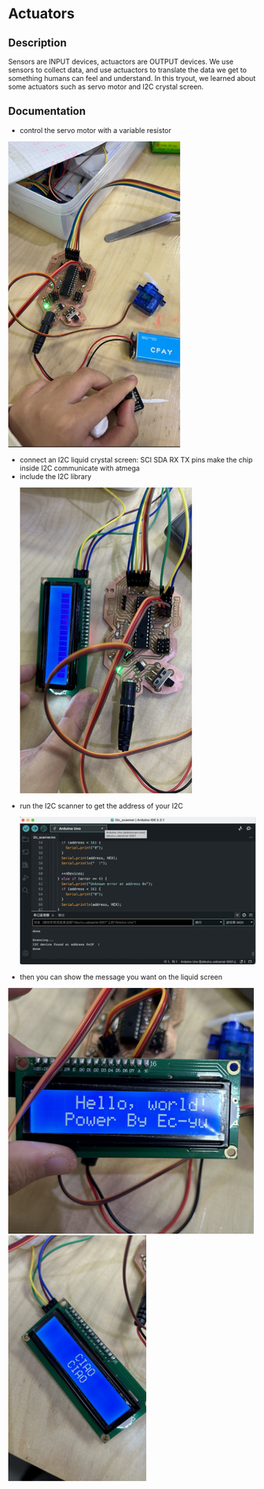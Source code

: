 # Actuators

## Description
Sensors are INPUT devices, actuactors are OUTPUT devices. 
We use sensors to collect data, and use actuactors to translate the data we get to something humans can feel and understand. 
In this tryout, we learned about some actuators such as servo motor and I2C crystal screen. 

## Documentation
- control the servo motor with a variable resistor
<p align="left">
	<img src="./images/IMG_3279.jpeg") alt="size limit image cant be show" width="350">
</p>

- connect an I2C liquid crystal screen: SCI SDA RX TX pins make the chip inside I2C communicate with atmega
- include the I2C library
  <p align="left">
	<img src="./images/IMG_2017.jpeg") alt="size limit image cant be show" width="350">
</p>

- run the I2C scanner to get the address of your I2C
  <p align="left">
	<img src="./images/i2c scanner.jpeg") alt="size limit image cant be show" width="500">
</p>

- then you can show the message you want on the liquid screen
<p align="left">
	<img src="./images/IMG_2018.jpeg") alt="size limit image cant be show" height="500">
	<img src="./images/IMG_2020.jpeg") alt="size limit image cant be show" height="500">
</p>
	
